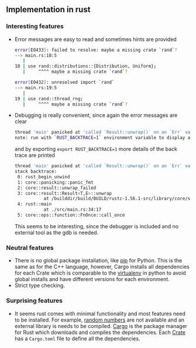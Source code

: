 ## Implementation in rust

### Interesting features

* Error messages are easy to read and sometimes hints are provided
  ```bash
  error[E0433]: failed to resolve: maybe a missing crate `rand`?
  --> main.rs:18:5
     |
  18 | use rand::distributions::{Distribution, Uniform};
     |     ^^^^ maybe a missing crate `rand`?

  error[E0432]: unresolved import `rand`
  --> main.rs:19:5
     |
  19 | use rand::thread_rng;
     |     ^^^^ maybe a missing crate `rand`?
  ```

* Debugging is really convenient, since again the error messages are clear 
  ```bash
  thread 'main' panicked at 'called `Result::unwrap()` on an `Err` value: ParseIntError { kind: PosOverflow }', src/main.rs:34:39    
  note: run with `RUST_BACKTRACE=1` environment variable to display a backtrace
  ```
  and by exporting `export RUST_BACKTRACE=1` more details of the back trace are printed
  ```bash
  thread 'main' panicked at 'called `Result::unwrap()` on an `Err` value: ParseIntError { kind: PosOverflow }', src/main.rs:34:39    
  stack backtrace:    
   0: rust_begin_unwind    
   1: core::panicking::panic_fmt   
   2: core::result::unwrap_failed   
   3: core::result::Result<T,E>::unwrap    
             at /builddir/build/BUILD/rustc-1.56.1-src/library/core/src/result.rs:1299:23    
   4: rust::main     
             at ./src/main.rs:34:17     
   5: core::ops::function::FnOnce::call_once      
   ```
   This seems to be interesting, since the debugger is included and no external tool as the gdb is needed.


### Neutral features

* There is no global package installation, like [pip](https://pypi.org/project/pip/) for Python. This is the same as for the C++ language, however, Cargo installs all dependencies for each Crate which is comparable to the [virtualenv](https://docs.python.org/3/library/venv.html) in python to avoid global installs and have different versions for each environment. 
* Strict type checking. 

### Surprising features

* It seems rust comes with minimal functionality and most features need to be installed. For example, [random numbers](https://rust-lang-nursery.github.io/rust-cookbook/algorithms/randomness.html) are not available and an external library is needs to be compiled. [Cargo](https://doc.rust-lang.org/cargo/index.html) is the package manager for Rust which downloads and compiles the dependencies. Each [Crate](https://doc.rust-lang.org/cargo/appendix/glossary.html#crate)  has a `Cargo.toml` file to define all the dependencies. 

